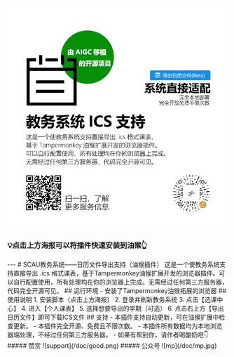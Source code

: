 [![Install](/doc/poster.png)](https://github.com/YelloooBlue/SCAUJWXT-CalendarSupport_Tampermonkey/raw/main/src/jwxtcalendar.user.js)
---
<h3>💡点击上方海报可以将插件快速安装到油猴👆</h3>
---
# SCAU教务系统——日历文件导出支持（油猴插件）
这是一个使教务系统支持直接导出 .ics 格式课表，基于Tampermonkey油猴扩展开发的浏览器插件。可以自行配置使用，所有处理均在你的浏览器上完成。无需经过任何第三方服务器，代码完全开源可见。
## 运行环境
- 安装了Tampermonkey油猴拓展的浏览器
## 使用说明
1. 安装脚本（点击上方海报）
2. 登录并刷新教务系统
3. 点击【选课中心】
4. 进入【个人课表】
5. 选择想要导出的学期（可选）
6. 点击右上方【导出日历文件】即可下载ICS文件
## 支持
- 本插件支持自动更新，可在油猴扩展中检查更新。
- 本插件完全开源、免费且不限次数。
- 本插件所有数据均为本地浏览器端处理，不经过任何第三方服务器。
- 如果有帮到你，请作者喝酸奶吧👇
##### 赞赏
![support](/doc/good.png)
##### 公众号
![mp](/doc/mp.jpg)



